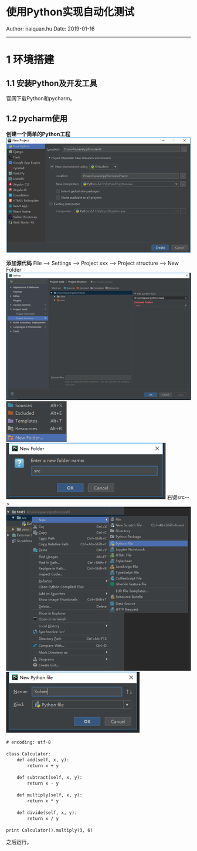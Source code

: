 # 使用Python实现自动化测试


Author: naiquan.hu
Date: 2019-01-16

---

# 1 环境搭建

## 1.1 安装Python及开发工具
官网下载Python和pycharm。

## 1.2 pycharm使用
**创建一个简单的Python工程**
![](\images\programming\python\auto-test-using-python-001.png)

**添加源代码**
File --> Settings --> Project xxx --> Project structure --> New Folder
![](\images\programming\python\auto-test-using-python-002.png)
![](\images\programming\python\auto-test-using-python-003.png)
![](\images\programming\python\auto-test-using-python-004.png)
右键src--> 
![](\images\programming\python\auto-test-using-python-005.png)
![](\images\programming\python\auto-test-using-python-006.png)
```
# encoding: utf-8

class Calculator:
    def add(self, x, y):
        return x + y

    def subtract(self, x, y):
        return x - y

    def multiply(self, x, y):
        return x * y

    def divide(self, x, y):
        return x / y

print Calculator().multiply(3, 6)
```

之后运行。

